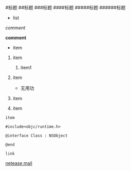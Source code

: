 #标题
##标题
###标题
####标题
#####标题
######标题

*	list

*comment*

**comment**

-	item

1. item
	1.	item1
2. item
	- 无用功
3. item

4. item

`item`

`#include<objc/runtime.h>`

```
@interface Class : NSObject

@end
```
`link`

[netease mail](mail.163.com)